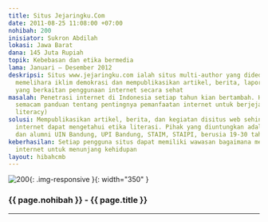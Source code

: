 ```yaml
---
title: Situs Jejaringku.Com
date: 2011-08-25 11:08:00 +07:00
nohibah: 200
inisiator: Sukron Abdilah
lokasi: Jawa Barat
dana: 145 Juta Rupiah
topik: Kebebasan dan etika bermedia
lama: Januari – Desember 2012
deskripsi: Situs www.jejaringku.com ialah situs multi-author yang didedikasikan untuk
  memelihara iklim demokrasi dan mempublikasikan artikel, berita, laporan, aktivitas
  yang berkaitan penggunaan internet secara sehat
masalah: Penetrasi internet di Indonesia setiap tahun kian bertambah. Hal ini memerlukan
  semacam panduan tentang pentingnya pemanfaatan internet untuk berjejaring (networking
  literacy)
solusi: Mempublikasikan artikel, berita, dan kegiatan disitus web sehingga pengguna
  internet dapat mengetahui etika literasi. Pihak yang diuntungkan adalah mahasiswa
  dan alumni UIN Bandung, UPI Bandung, STAIM, STAIPI, berusia 19-30 tahun
keberhasilan: Setiap pengguna situs dapat memiliki wawasan bagaimana memanfaatkan
  internet untuk menunjang kehidupan
layout: hibahcmb
---
```


![200](/static/img/hibahcmb/200.png){: .img-responsive }{: width="350" }

### {{ page.nohibah }} - {{ page.title }}

---
